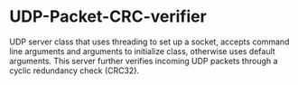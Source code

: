 # UDP-Packet-CRC-verifier
UDP server class that uses threading to set up a socket, accepts command line arguments
and arguments to initialize class, otherwise uses default arguments. This server further
verifies incoming UDP packets through a cyclic redundancy check (CRC32).
